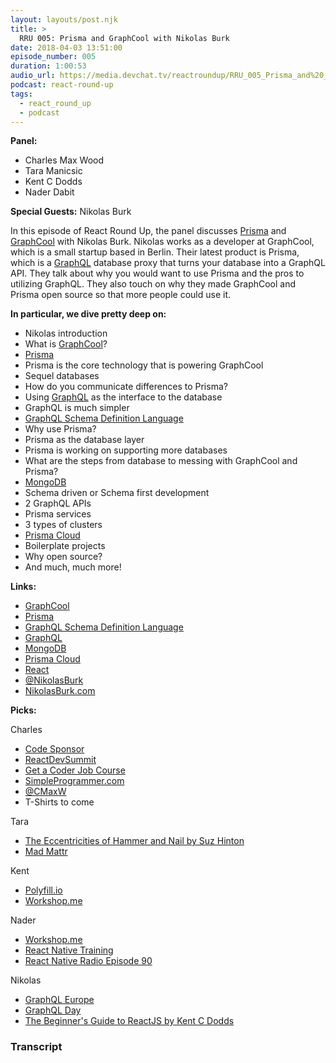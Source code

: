 ```yaml
---
layout: layouts/post.njk
title: >
  RRU 005: Prisma and GraphCool with Nikolas Burk
date: 2018-04-03 13:51:00
episode_number: 005
duration: 1:00:53
audio_url: https://media.devchat.tv/reactroundup/RRU_005_Prisma_and%20_GraphCool_with_Nikolas_Burk.mp3
podcast: react-round-up
tags:
  - react_round_up
  - podcast
---
```


**Panel:**

- Charles Max Wood
- Tara Manicsic
- Kent C Dodds
- Nader Dabit

**Special Guests:** Nikolas Burk

In this episode of React Round Up, the panel discusses [Prisma](https://www.prisma.io/) and [GraphCool](https://www.graph.cool/) with Nikolas Burk. Nikolas works as a developer at GraphCool, which is a small startup based in Berlin. Their latest product is Prisma, which is a [GraphQL](https://graphql.org/) database proxy that turns your database into a GraphQL API. They talk about why you would want to use Prisma and the pros to utilizing GraphQL. They also touch on why they made GraphCool and Prisma open source so that more people could use it.

**In particular, we dive pretty deep on:**

- Nikolas introduction
- What is [GraphCool](https://www.graph.cool/)?
- [Prisma](https://www.prisma.io/)
- Prisma is the core technology that is powering GraphCool
- Sequel databases
- How do you communicate differences to Prisma?
- Using [GraphQL](https://graphql.org/) as the interface to the database
- GraphQL is much simpler
- [GraphQL Schema Definition Language](https://blog.graph.cool/graphql-sdl-schema-definition-language-6755bcb9ce51)
- Why use Prisma?
- Prisma as the database layer
- Prisma is working on supporting more databases
- What are the steps from database to messing with GraphCool and Prisma?
- [MongoDB](https://www.mongodb.com/)
- Schema driven or Schema first development
- 2 GraphQL APIs
- Prisma services
- 3 types of clusters
- [Prisma Cloud](https://www.prisma.io/cloud/)
- Boilerplate projects
- Why open source?
- And much, much more!

**Links:**

- [GraphCool](https://www.graph.cool/)
- [Prisma](https://www.prisma.io/)
- [GraphQL Schema Definition Language](https://blog.graph.cool/graphql-sdl-schema-definition-language-6755bcb9ce51)
- [GraphQL](https://graphql.org/)
- [MongoDB](https://www.mongodb.com/)
- [Prisma Cloud](https://www.prisma.io/cloud/)
- [React](https://reactjs.org/)
- [@NikolasBurk](https://twitter.com/nikolasburk?lang=en)
- [NikolasBurk.com](https://nikolasburk.com/)

**Picks:**

Charles

- [Code Sponsor](https://codesponsor.io/)
- [ReactDevSummit](https://reactdevsummit.com/)
- [Get a Coder Job Course](https://devchat.tv/get-a-coder-job)
- [SimpleProgrammer.com](https://simpleprogrammer.com/)
- [@CMaxW](https://twitter.com/cmaxw?lang=en)
- T-Shirts to come

Tara

- [The Eccentricities of Hammer and Nail by Suz Hinton](https://www.deconstructconf.com/2017/suz-hinton-the-eccentricities-of-hammer-and-nail)
- [Mad Mattr](https://www.amazon.com/Fun-Super-Soft-Modelling-Compound-Ounces/dp/B01GWCS3SK)

Kent

- [Polyfill.io](https://polyfill.io/v2/docs/)
- [Workshop.me](https://workshop.me/)

Nader

- [Workshop.me](https://workshop.me/)
- [React Native Training](https://medium.com/react-native-training)
- [React Native Radio Episode 90](https://devchat.tv/react-native-radio/ethereum-development-with-react-feat-zubair-ahmed)

Nikolas

- [GraphQL Europe](https://www.graphql-europe.org/)
- [GraphQL Day](https://www.graphqlday.org/)
- [The Beginner's Guide to ReactJS by Kent C Dodds](https://egghead.io/courses/the-beginner-s-guide-to-reactjs)

### Transcript
